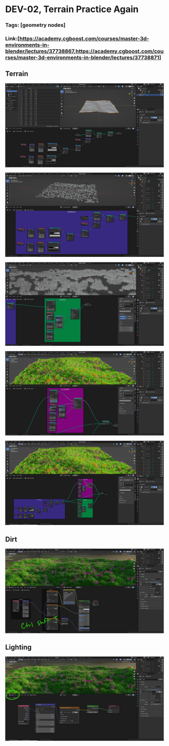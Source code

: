 # DEV-02, Terrain Practice Again
### Tags: [geometry nodes]
### Link:[<https://academy.cgboost.com/courses/master-3d-environments-in-blender/lectures/37738867>,<https://academy.cgboost.com/courses/master-3d-environments-in-blender/lectures/37738871>]


## Terrain

![](../images/DEV-02/DEV-02-A1.png)

![](../images/DEV-02/DEV-02-A2.png)

![](../images/DEV-02/DEV-02-A3.png)

![](../images/DEV-02/DEV-02-A4.png)

![](../images/DEV-02/DEV-02-A5.png)


## Dirt

![](../images/DEV-02/DEV-02-B1.png)

## Lighting

![](../images/DEV-02/DEV-02-C1.png)
